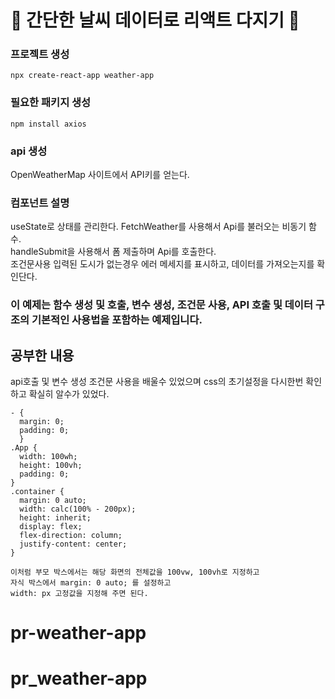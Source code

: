 # 🧷 간단한 날씨 데이터로 리액트 다지기 🧷

### 프로젝트 생성

`npx create-react-app weather-app`

### 필요한 패키지 생성

`npm install axios`

### api 생성

OpenWeatherMap 사이트에서 API키를 얻는다.

### 컴포넌트 설명

useState로 상태를 관리한다.
FetchWeather를 사용해서 Api를 불러오는 비동기 함수.  
handleSubmit을 사용해서 폼 제출하며 Api를 호출한다.  
조건문사용 입력된 도시가 없는경우 에러 메세지를 표시하고, 데이터를 가져오는지를 확인단다.

### 이 예제는 함수 생성 및 호출, 변수 생성, 조건문 사용, API 호출 및 데이터 구조의 기본적인 사용법을 포함하는 예제입니다.

## 공부한 내용

api호출 및 변수 생성 조건문 사용을 배울수 있었으며
css의 초기설정을 다시한번 확인 하고 확실히 알수가 있었다.

```
- {
  margin: 0;
  padding: 0;
  }
.App {
  width: 100wh;
  height: 100vh;
  padding: 0;
}
.container {
  margin: 0 auto;
  width: calc(100% - 200px);
  height: inherit;
  display: flex;
  flex-direction: column;
  justify-content: center;
}

이처럼 부모 박스에서는 해당 화면의 전체값을 100vw, 100vh로 지정하고
자식 박스에서 margin: 0 auto; 를 설정하고
width: px 고정값을 지정해 주면 된다.
```

# pr-weather-app

# pr_weather-app
